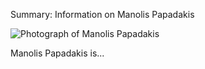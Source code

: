 Summary: Information on Manolis Papadakis

![Photograph of Manolis Papadakis](/images/manolis.jpg "Manolis Papadakis")

Manolis Papadakis is...

<!-- kate: replace-tabs-save on; replace-tabs on; tab-width 8; -->
